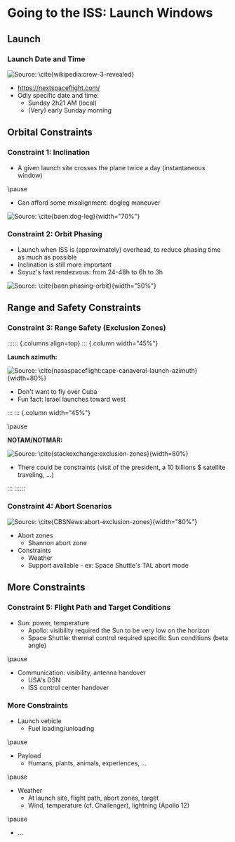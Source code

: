 # Going to the ISS: Launch Windows

## Launch

### Launch Date and Time

![Source: \cite{wikipedia:crew-3-revealed}](spacex-crew-3-revealed.jpg)

* <https://nextspaceflight.com/>
* Odly specific date and time:
    * Sunday 2h21 AM (local)
    * (Very) early Sunday morning

## Orbital Constraints

### Constraint 1: Inclination

* A given launch site crosses the plane twice a day (instantaneous window)

\pause

* Can afford some misalignment: dogleg maneuver

![Source: \cite{baen:dog-leg}](figure04.jpg){width="70%"}

### Constraint 2: Orbit Phasing

* Launch when ISS is (approximately) overhead, to reduce phasing time as much as possible
* Inclination is still more important
* Soyuz's fast rendezvous: from 24-48h to 6h to 3h

![Source: \cite{baen:phasing-orbit}](figure08.png){width="50%"}

## Range and Safety Constraints

### Constraint 3: Range Safety (Exclusion Zones)

:::::: {.columns align=top}
::: {.column width="45%"}

**Launch azimuth:**

![Source: \cite{nasaspaceflight:cape-canaveral-launch-azimuth}](image002.jpg){width=80%}

* Don't want to fly over Cuba
* Fun fact: Israel launches toward west

:::
::: {.column width="45%"}

\pause

**NOTAM/NOTMAR:**

![Source: \cite{stackexchange:exclusion-zones}](JAZ5p.jpg){width=80%}

* There could be constraints (visit of the president, a 10 billions $ satellite traveling, ...)

:::
::::::

### Constraint 4: Abort Scenarios

![Source: \cite{CBSNews:abort-exclusion-zones}](abort-exclusion-zone.jpg){width="80%"}

* Abort zones
    * Shannon abort zone
* Constraints
    * Weather
    * Support available - ex: Space Shuttle's TAL abort mode

## More Constraints

### Constraint 5: Flight Path and Target Conditions

* Sun: power, temperature
    * Apollo: visibility required the Sun to be very low on the horizon
    * Space Shuttle: thermal control required specific Sun conditions (beta angle)

\pause

* Communication: visibility, antenna handover
    * USA's DSN
    * ISS control center handover

### More Constraints

* Launch vehicle
    * Fuel loading/unloading

\pause

* Payload
    * Humans, plants, animals, experiences, ...

\pause

* Weather
    * At launch site, flight path, abort zones, target
    * Wind, temperature (cf. Challenger), lightning (Apollo 12)

\pause

* ...
